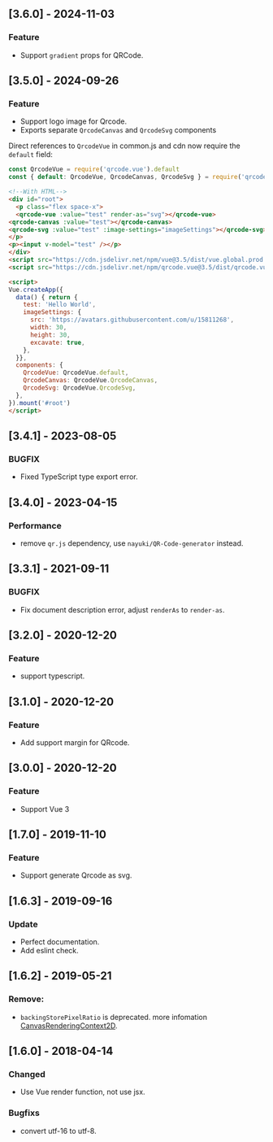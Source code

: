 ## [3.6.0] - 2024-11-03

### Feature

- Support `gradient` props for QRCode.

## [3.5.0] - 2024-09-26

### Feature

- Support logo image for Qrcode.
- Exports separate `QrcodeCanvas` and `QrcodeSvg` components

Direct references to `QrcodeVue` in common.js and cdn now require the `default` field:

```js
const QrcodeVue = require('qrcode.vue').default
const { default: QrcodeVue, QrcodeCanvas, QrcodeSvg } = require('qrcode.vue')
```

```html
<!--With HTML-->
<div id="root">
  <p class="flex space-x">
  <qrcode-vue :value="test" render-as="svg"></qrcode-vue>
<qrcode-canvas :value="test"></qrcode-canvas>
<qrcode-svg :value="test" :image-settings="imageSettings"></qrcode-svg>
</p>
<p><input v-model="test" /></p>
</div>
<script src="https://cdn.jsdelivr.net/npm/vue@3.5/dist/vue.global.prod.js"></script>
<script src="https://cdn.jsdelivr.net/npm/qrcode.vue@3.5/dist/qrcode.vue.browser.min.js"></script>

<script>
Vue.createApp({
  data() { return {
    test: 'Hello World',
    imageSettings: {
      src: 'https://avatars.githubusercontent.com/u/15811268',
      width: 30,
      height: 30,
      excavate: true,
    },
  }},
  components: {
    QrcodeVue: QrcodeVue.default,
    QrcodeCanvas: QrcodeVue.QrcodeCanvas,
    QrcodeSvg: QrcodeVue.QrcodeSvg,
  },
}).mount('#root')
</script>
```

## [3.4.1] - 2023-08-05

### BUGFIX

- Fixed TypeScript type export error.

## [3.4.0] - 2023-04-15

### Performance

- remove `qr.js` dependency, use `nayuki/QR-Code-generator` instead.

## [3.3.1] - 2021-09-11

### BUGFIX

- Fix document description error, adjust `renderAs` to `render-as`.

## [3.2.0] - 2020-12-20

### Feature

- support typescript.

## [3.1.0] - 2020-12-20

### Feature

- Add support margin for QRcode.

## [3.0.0] - 2020-12-20

### Feature

- Support Vue 3

## [1.7.0] - 2019-11-10

### Feature

- Support generate Qrcode as svg.

## [1.6.3] - 2019-09-16

### Update

- Perfect documentation.
- Add eslint check.

## [1.6.2] - 2019-05-21

### Remove:

- `backingStorePixelRatio` is deprecated. more infomation [CanvasRenderingContext2D](https://developer.mozilla.org/en-US/docs/Web/API/CanvasRenderingContext2D).

## [1.6.0] - 2018-04-14

### Changed

- Use Vue render function, not use jsx.

### Bugfixs

- convert utf-16 to utf-8.
